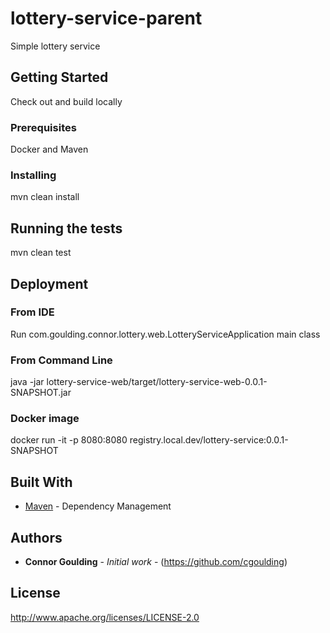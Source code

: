 # lottery-service-parent

Simple lottery service

## Getting Started

Check out and build locally

### Prerequisites

Docker and Maven

### Installing

mvn clean install

## Running the tests

mvn clean test

## Deployment

### From IDE
Run com.goulding.connor.lottery.web.LotteryServiceApplication main class

### From Command Line
java -jar lottery-service-web/target/lottery-service-web-0.0.1-SNAPSHOT.jar

### Docker image
docker run -it -p 8080:8080 registry.local.dev/lottery-service:0.0.1-SNAPSHOT

## Built With

* [Maven](https://maven.apache.org/) - Dependency Management

## Authors

* **Connor Goulding** - *Initial work* - (https://github.com/cgoulding)

## License

http://www.apache.org/licenses/LICENSE-2.0

